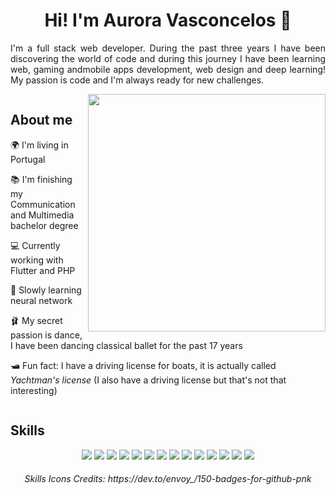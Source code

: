 <h1 align="center">Hi! I'm Aurora Vasconcelos 🌙</h1>


<p align="justify">I'm a full stack web developer. During the past three years I have been discovering the world of code and during this journey I have been learning web, gaming andmobile apps development, web design and deep learning! My passion is code and I'm always ready for new challenges.</p>
 
<div style="display:inline-block">
 
<img height="380em" align="right" src="https://scontent.xx.fbcdn.net/v/t1.15752-9/p403x403/269792634_1126477078160141_5091892424239437695_n.png?_nc_cat=108&ccb=1-5&_nc_sid=aee45a&_nc_ohc=g5Xv2TLw3wQAX_bUf5Z&_nc_ad=z-m&_nc_cid=0&_nc_ht=scontent.xx&oh=03_AVI9tKsTDX1wviO8neZGFKnzmIZ20MNfFRhnV-Nf_4iQGg&oe=61EF37C6"/>

## About me
 
🌍 I'm living in Portugal

📚 I'm finishing my Communication and Multimedia bachelor degree

💻 Currently working with Flutter and PHP

🌱 Slowly learning neural network 

🩰 My secret passion is dance, I have been dancing classical ballet for the past 17 years

🛥️ Fun fact: I have a driving license for boats, it is actually called <i>Yachtman's license</i> (I also have a driving license but that's not that interesting)

</div>

## Skills

<div align="center" display="inline-block">

<img src="https://img.shields.io/badge/Python-14354C?style=for-the-badge&logo=python&logoColor=white">
<img src="https://img.shields.io/badge/Flutter-02569B?style=for-the-badge&logo=flutter&logoColor=white">
<img src="https://img.shields.io/badge/CSS3-1572B6?style=for-the-badge&logo=css3&logoColor=white">
<img src="https://img.shields.io/badge/Dart-0175C2?style=for-the-badge&logo=dart&logoColor=white">
<img src="https://img.shields.io/badge/TypeScript-007ACC?style=for-the-badge&logo=typescript&logoColor=white">
<img src="https://img.shields.io/badge/PHP-777BB4?style=for-the-badge&logo=php&logoColor=white">
<img src="https://img.shields.io/badge/Sass-CC6699?style=for-the-badge&logo=sass&logoColor=white">
<img src="https://img.shields.io/badge/Bootstrap-563D7C?style=for-the-badge&logo=bootstrap&logoColor=white">
<img src="https://img.shields.io/badge/HTML5-E34F26?style=for-the-badge&logo=html5&logoColor=white">
<img src="https://img.shields.io/badge/AngularJS-E23237?style=for-the-badge&logo=angularjs&logoColor=white">
<img src="https://img.shields.io/badge/JavaScript-323330?style=for-the-badge&logo=javascript&logoColor=F7DF1E">
<img src="https://img.shields.io/badge/MySQL-00000F?style=for-the-badge&logo=mysql&logoColor=white">
<img src="https://img.shields.io/badge/Unity-100000?style=for-the-badge&logo=unity&logoColor=white">
<img src="https://img.shields.io/badge/Shell_Script-121011?style=for-the-badge&logo=gnu-bash&logoColor=white">
 
 </div>
 
<h6 align="center">Skills Icons Credits: https://dev.to/envoy_/150-badges-for-github-pnk</h6>
